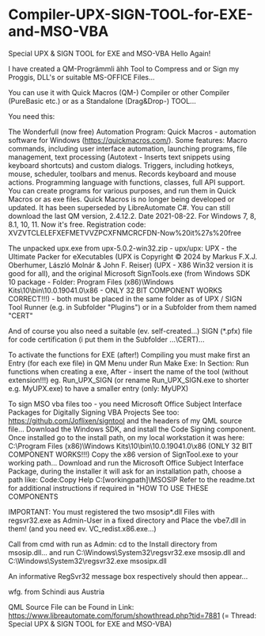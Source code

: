 # Compiler-UPX-SIGN-TOOL-for-EXE-and-MSO-VBA
Special UPX &amp; SIGN TOOL for EXE and MSO-VBA
Hello Again!

I have created a QM-Progrämmli ähh Tool to Compress and or Sign my Proggis, DLL's or suitable MS-OFFICE Files...

You can use it with Quick Macros (QM-) Compiler or other Compiler (PureBasic etc.) or as a Standalone (Drag&Drop-) TOOL...

You need this:

The Wonderfull (now free) Automation Program:
Quick Macros - automation software for Windows (https://quickmacros.com/). Some features:
Macro commands, including user interface automation, launching programs, file management, text processing (Autotext - Inserts text snippets using keyboard shortcuts) and custom dialogs.
Triggers, including hotkeys, mouse, scheduler, toolbars and menus.
Records keyboard and mouse actions.
Programming language with functions, classes, full API support.
You can create programs for various purposes, and run them in Quick Macros or as exe files.
Quick Macros is no longer being developed or updated. It has been superseded by LibreAutomate C#.
You can still download the last QM version, 2.4.12.2. Date 2021-08-22. For Windows 7, 8, 8.1, 10, 11.
Now it's free. Registration code: XVZVTCLELEFXEFMETVVZPCXFNMCRCFDN-Now%20it%27s%20free

The unpacked upx.exe from upx-5.0.2-win32.zip - upx/upx: UPX - the Ultimate Packer for eXecutables (UPX is Copyright © 2024 by Markus F.X.J. Oberhumer, László Molnár & John F. Reiser) (UPX - X86 Win32 version it is good for all), and the original Microsoft SignTools.exe (from Windows SDK 10 package - Folder: Program Files (x86)\Windows Kits\10\bin\10.0.19041.0\x86 - ONLY 32 BIT COMPONENT WORKS CORRECT!!!) - both must be placed in the same folder as of UPX / SIGN Tool Runner (e.g. in Subfolder "Plugins") or in a Subfolder from them named "CERT"
 
And of course you also need a suitable (ev. self-created...) SIGN (*.pfx) file for code certification (i put them in the Subfolder ...\CERT)...

To activate the functions for EXE (after!) Compiling you must make first an Entry (for each exe file) in QM Menu under Run Make Exe:
In Section: Run functions when creating a exe, After - insert the name of the tool (without extension!!!)
eg. Run_UPX_SIGN                                  (or rename Run_UPX_SIGN.exe to shorter e.g. MyUPX.exe) to have a smaller entry (only: MyUPX)

To sign MSO vba files too - you need
Microsoft Office Subject Interface Packages for Digitally Signing VBA Projects
See too: https://github.com/Joflixen/signtool and the headers of my QML source file...
Download the Windows SDK, and install the Code Signing component.
Once installed go to the install path, on my local workstation it was here: 
 C:\Program Files (x86)\Windows Kits\10\bin\10.0.19041.0\x86  (ONLY 32 BIT COMPONENT WORKS!!!)
Copy the x86 version of SignTool.exe to your working path... 
Download and run the Microsoft Office Subject Interface Package, during the installer it will ask for an installation path, choose a path like: 
Code:Copy      Help
C:\[workingpath]\MSOSIP
Refer to the readme.txt for additional instructions if required in "HOW TO USE THESE COMPONENTS

IMPORTANT: You must registered the two msosip*.dll Files with regsvr32.exe as Admin-User in a fixed directory and Place the vbe7.dll in them! (and you need ev. VC_redist.x86.exe...)

Call from cmd with run as Admin:
cd to the Install directory from msosip.dll... and run
C:\Windows\System32\regsvr32.exe msosip.dll and C:\Windows\System32\regsvr32.exe msosipx.dll

An informative RegSvr32 message box respectively should then appear...

wfg. from Schindi aus Austria

QML Source File can be Found in Link: https://www.libreautomate.com/forum/showthread.php?tid=7881 (= Thread:  Special UPX & SIGN TOOL for EXE and MSO-VBA)



